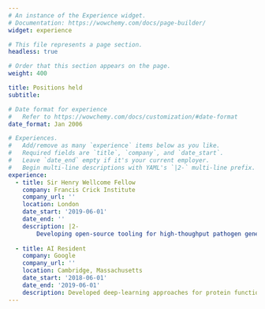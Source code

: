 ```yaml
---
# An instance of the Experience widget.
# Documentation: https://wowchemy.com/docs/page-builder/
widget: experience

# This file represents a page section.
headless: true

# Order that this section appears on the page.
weight: 400

title: Positions held
subtitle:

# Date format for experience
#   Refer to https://wowchemy.com/docs/customization/#date-format
date_format: Jan 2006

# Experiences.
#   Add/remove as many `experience` items below as you like.
#   Required fields are `title`, `company`, and `date_start`.
#   Leave `date_end` empty if it's your current employer.
#   Begin multi-line descriptions with YAML's `|2-` multi-line prefix.
experience:
  - title: Sir Henry Wellcome Fellow
    company: Francis Crick Institute
    company_url: ''
    location: London
    date_start: '2019-06-01'
    date_end: ''
    description: |2-
        Developing open-source tooling for high-thoughput pathogen genetics, including: PlasmoTron, CovInce, Chronumental and Taxonium.
        
  - title: AI Resident
    company: Google
    company_url: ''
    location: Cambridge, Massachusetts
    date_start: '2018-06-01'
    date_end: '2019-06-01'
    description: Developed deep-learning approaches for protein function prediction
---
```

